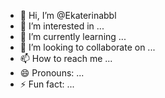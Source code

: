 - 👋 Hi, I’m @Ekaterinabbl
- 👀 I’m interested in ...
- 🌱 I’m currently learning ...
- 💞️ I’m looking to collaborate on ...
- 📫 How to reach me ...
- 😄 Pronouns: ...
- ⚡ Fun fact: ...

<!---
Ekaterinabbl/Ekaterinabbl is a ✨ special ✨ repository because its `README.md` (this file) appears on your GitHub profile.
You can click the Preview link to take a look at your changes.
--->
